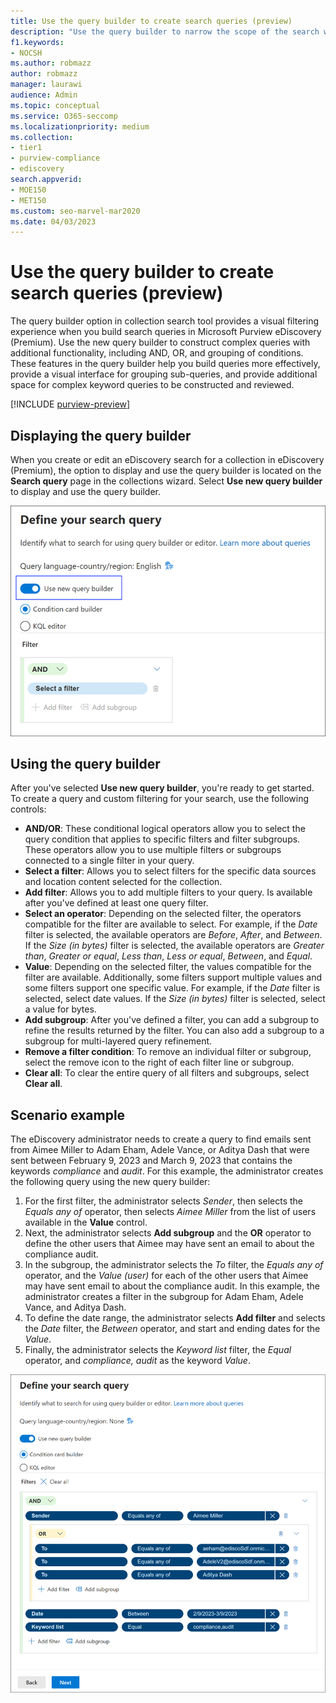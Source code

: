 ```yaml
---
title: Use the query builder to create search queries (preview)
description: "Use the query builder to narrow the scope of the search when searching for data using eDiscovery (Premium) in Microsoft Purview."
f1.keywords:
- NOCSH
ms.author: robmazz
author: robmazz
manager: laurawi
audience: Admin
ms.topic: conceptual
ms.service: O365-seccomp
ms.localizationpriority: medium
ms.collection:
- tier1
- purview-compliance
- ediscovery
search.appverid: 
- MOE150
- MET150
ms.custom: seo-marvel-mar2020
ms.date: 04/03/2023
---
```


# Use the query builder to create search queries (preview)

The query builder option in collection search tool provides a visual filtering experience when you build search queries in Microsoft Purview eDiscovery (Premium). Use the new query builder to construct complex queries with additional functionality, including AND, OR, and grouping of conditions. These features in the query builder help you build queries more effectively, provide a visual interface for grouping sub-queries, and provide additional space for complex keyword queries to be constructed and reviewed.

[!INCLUDE [purview-preview](../includes/purview-preview.md)]

## Displaying the query builder

When you create or edit an eDiscovery search for a collection in eDiscovery (Premium), the option to display and use the query builder is located on the **Search query** page in the collections wizard. Select **Use new query builder** to display and use the query builder.

![Use the query builder to build filters for your search query.](../media/ediscovery-query-builder-enable.png)

## Using the query builder

After you've selected **Use new query builder**, you're ready to get started. To create a query and custom filtering for your search, use the following controls:

- **AND/OR**: These conditional logical operators allow you to select the query condition that applies to specific filters and filter subgroups. These operators allow you to use multiple filters or subgroups connected to a single filter in your query.
- **Select a filter**: Allows you to select filters for the specific data sources and location content selected for the collection.
- **Add filter**: Allows you to add multiple filters to your query. Is available after you've defined at least one query filter.
- **Select an operator**: Depending on the selected filter, the operators compatible for the filter are available to select. For example, if the *Date* filter is selected, the available operators are *Before*, *After*, and *Between*. If the *Size (in bytes)* filter is selected, the available operators are *Greater than*, *Greater or equal*, *Less than*, *Less or equal*, *Between*, and *Equal*.
- **Value**: Depending on the selected filter, the values compatible for the filter are available. Additionally, some filters support multiple values and some filters support one specific value. For example, if the *Date* filter is selected, select date values. If the *Size (in bytes)* filter is selected, select a value for bytes.
- **Add subgroup**: After you've defined a filter, you can add a subgroup to refine the results returned by the filter. You can also add a subgroup to a subgroup for multi-layered query refinement.
- **Remove a filter condition**: To remove an individual filter or subgroup, select the remove icon to the right of each filter line or subgroup.
- **Clear all**: To clear the entire query of all filters and subgroups, select **Clear all**.

## Scenario example

The eDiscovery administrator needs to create a query to find emails sent from Aimee Miller to Adam Eham, Adele Vance, or Aditya Dash that were sent between February 9, 2023 and March 9, 2023 that contains the keywords *compliance* and *audit*. For this example, the administrator creates the following query using the new query builder:

1. For the first filter, the administrator selects *Sender*, then selects the *Equals any of* operator, then selects *Aimee Miller* from the list of users available in the **Value** control.
2. Next, the administrator selects **Add subgroup** and the **OR** operator to define the other users that Aimee may have sent an email to about the compliance audit.
3. In the subgroup, the administrator selects the *To* filter, the *Equals any of* operator, and the *Value (user)* for each of the other users that Aimee may have sent email to about the compliance audit. In this example, the administrator creates a filter in the subgroup for Adam Eham, Adele Vance, and Aditya Dash.
4. To define the date range, the administrator selects **Add filter** and selects the *Date* filter, the *Between* operator, and start and ending dates for the *Value*.
5. Finally, the administrator selects the *Keyword list* filter, the *Equal* operator, and *compliance, audit* as the keyword *Value*.

![Query builder example.](../media/ediscovery-query-builder-example.png)
